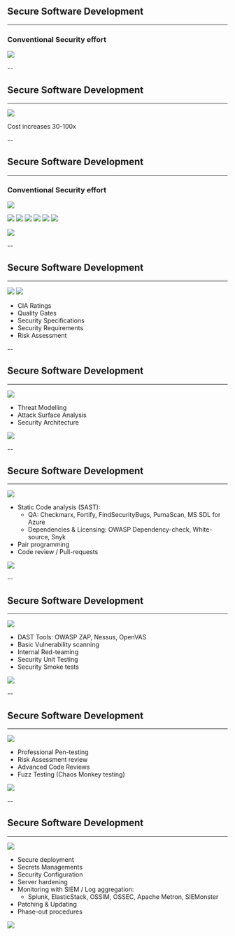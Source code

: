 ## Secure Software Development
<hr />

### Conventional Security effort

![](./pics/truck_fixing.gif)<!-- .element style="width: 500px;" class="fragment" -->

--

## Secure Software Development
<hr />

![](./pics/bug_cost.jpg)<!-- .element style="width: 500px;" -->

Cost increases 30-100x

--

## Secure Software Development
<hr />

### Conventional Security effort

![](./pics/SDLC.png)<!-- .element style="box-shadow:none; position: fixed; left: 100px; top: 400px; width: 800px; " -->

![](./pics/SSDLC_Risk.png)<!-- .element style="box-shadow:none; position: fixed; left: 140px; top: 350px;" class="fragment" data-fragment-index="5" -->
![](./pics/SSDLC_Threat.png)<!-- .element style="box-shadow:none; position: fixed; left: 265px; top: 350px;" class="fragment" data-fragment-index="4" -->
![](./pics/SSDLC_Static.png)<!-- .element style="box-shadow:none; position: fixed; left: 390px; top: 350px;" class="fragment" data-fragment-index="3" -->
![](./pics/SSDLC_Dynamic.png)<!-- .element style="box-shadow:none; position: fixed; left: 515px; top: 350px;" class="fragment" data-fragment-index="2" -->
![](./pics/SSDLC_Pentest.png)<!-- .element style="box-shadow:none; position: fixed; left: 640px; top: 350px;" class="fragment" data-fragment-index="0" -->
![](./pics/SSDLC_Config.png)<!-- .element style="box-shadow:none; position: fixed; left: 765px; top: 350px;" class="fragment" data-fragment-index="1" -->

![](./pics/SSDLC_Left.png)<!-- .element style="box-shadow:none; position: fixed; left: 265px; top: 250px;" class="fragment" data-fragment-index="6" -->

--

## Secure Software Development
<hr />

![](./pics/SSDLC_Risk.png)<!-- .element style="box-shadow:none; position: fixed; right: 40px; top: 10px; width: 120px;" -->
![](./pics/risk_vs_impact.png)<!-- .element style="box-shadow:none; position: fixed; right: 0px; top: 210px; width: 620px; z-index: -1;" -->

* CIA Ratings
* Quality Gates
* Security Specifications
* Security Requirements
* Risk Assessment



--

## Secure Software Development
<hr />

![](./pics/SSDLC_Threat.png)<!-- .element style="box-shadow:none; position: fixed; right: 40px; top: 10px; width: 120px;" -->

* Threat Modelling
* Attack Surface Analysis
* Security Architecture

![](./pics/threat_model.png)<!-- .element style="box-shadow:none; position: fixed; right: 0px; top: 210px; width: 620px; z-index: -1;" -->

--

## Secure Software Development
<hr />

![](./pics/SSDLC_Static.png)<!-- .element style="box-shadow:none; position: fixed; right: 40px; top: 10px; width: 120px;" -->

* Static Code analysis (SAST):
  * QA: Checkmarx, Fortify, FindSecurityBugs, PumaScan, MS SDL for Azure
  * Dependencies & Licensing: OWASP Dependency-check, White-source, Snyk
* Pair programming
* Code review / Pull-requests

![](./pics/checkmarx.jpg)<!-- .element style="box-shadow:none; position: fixed; right: 0px; top: 310px; width: 520px; z-index: -1;" -->

--

## Secure Software Development
<hr />

![](./pics/SSDLC_Dynamic.png)<!-- .element style="box-shadow:none; position: fixed; right: 40px; top: 10px; width: 120px;" -->

* DAST Tools: OWASP ZAP, Nessus, OpenVAS
* Basic Vulnerability scanning
* Internal Red-teaming
* Security Unit Testing
* Security Smoke tests

![](./pics/nessus.png)<!-- .element style="box-shadow:none; position: fixed; right: 0px; top: 310px; width: 520px; z-index: -1;" -->

--

## Secure Software Development
<hr />

![](./pics/SSDLC_Pentest.png)<!-- .element style="box-shadow:none; position: fixed; right: 40px; top: 10px; width: 120px;" -->

* Professional Pen-testing
* Risk Assessment review
* Advanced Code Reviews
* Fuzz Testing (Chaos Monkey testing)

![](./pics/kali.png)<!-- .element style="box-shadow:none; position: fixed; right: 0px; top: 310px; width: 520px; z-index: -1;" -->

--

## Secure Software Development
<hr />

![](./pics/SSDLC_Config.png)<!-- .element style="box-shadow:none; position: fixed; right: 40px; top: 10px; width: 120px;" -->

* Secure deployment
* Secrets Managements
* Security Configuration
* Server hardening
* Monitoring with SIEM / Log aggregation:
  * Splunk, ElasticStack, OSSIM, OSSEC, Apache Metron, SIEMonster
* Patching & Updating
* Phase-out procedures

![](./pics/siemonster.jpg)<!-- .element style="box-shadow:none; position: fixed; right: 0px; top: 410px; width: 520px; z-index: -1;" -->


